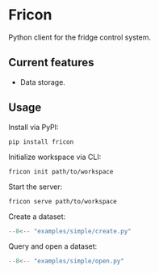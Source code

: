 # Fricon

Python client for the fridge control system.

## Current features

* Data storage.

## Usage

Install via PyPI:

```shell
pip install fricon
```

Initialize workspace via CLI:

```shell
fricon init path/to/workspace
```

Start the server:

```shell
fricon serve path/to/workspace
```

Create a dataset:

```python title="examples/simple/create.py"
--8<-- "examples/simple/create.py"
```

Query and open a dataset:

```python title="examples/simple/open.py"
--8<-- "examples/simple/open.py"
```
